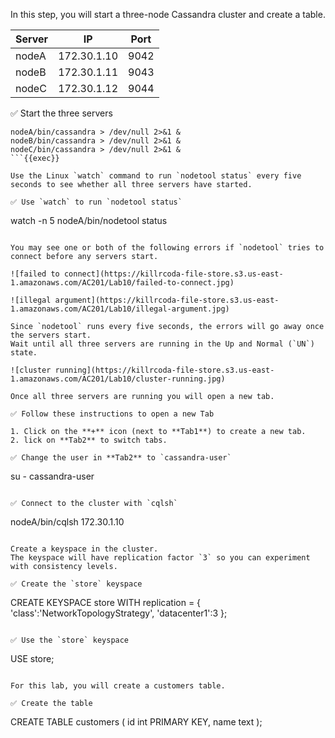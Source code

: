 In this step, you will start a three-node Cassandra cluster and create a table.

| Server | IP | Port |
| ----------- | ----------- | ----------- |
| nodeA | 172.30.1.10 | 9042 |
| nodeB | 172.30.1.11 | 9043 |
| nodeC | 172.30.1.12 | 9044 |

✅ Start the three servers 
```
nodeA/bin/cassandra > /dev/null 2>&1 &
nodeB/bin/cassandra > /dev/null 2>&1 &
nodeC/bin/cassandra > /dev/null 2>&1 &
```{{exec}}

Use the Linux `watch` command to run `nodetool status` every five seconds to see whether all three servers have started.

✅ Use `watch` to run `nodetool status`
```
watch -n 5 nodeA/bin/nodetool status
```{{exec}}

You may see one or both of the following errors if `nodetool` tries to connect before any servers start.

![failed to connect](https://killrcoda-file-store.s3.us-east-1.amazonaws.com/AC201/Lab10/failed-to-connect.jpg)

![illegal argument](https://killrcoda-file-store.s3.us-east-1.amazonaws.com/AC201/Lab10/illegal-argument.jpg)

Since `nodetool` runs every five seconds, the errors will go away once the servers start.
Wait until all three servers are running in the Up and Normal (`UN`) state.

![cluster running](https://killrcoda-file-store.s3.us-east-1.amazonaws.com/AC201/Lab10/cluster-running.jpg)

Once all three servers are running you will open a new tab.

✅ Follow these instructions to open a new Tab

1. Click on the **+** icon (next to **Tab1**) to create a new tab.
2. lick on **Tab2** to switch tabs.

✅ Change the user in **Tab2** to `cassandra-user`
```
su - cassandra-user
```{{exec}}

✅ Connect to the cluster with `cqlsh` 
```
nodeA/bin/cqlsh 172.30.1.10
```{{exec}}

Create a keyspace in the cluster.
The keyspace will have replication factor `3` so you can experiment with consistency levels.

✅ Create the `store` keyspace
```
CREATE KEYSPACE store WITH replication = {
  'class':'NetworkTopologyStrategy',
  'datacenter1':3
};
```{{exec}}

✅ Use the `store` keyspace
```
USE store;
```{{exec}}

For this lab, you will create a customers table.

✅ Create the table
```
CREATE TABLE customers (
  id int PRIMARY KEY,
  name text
);
```{{exec}}